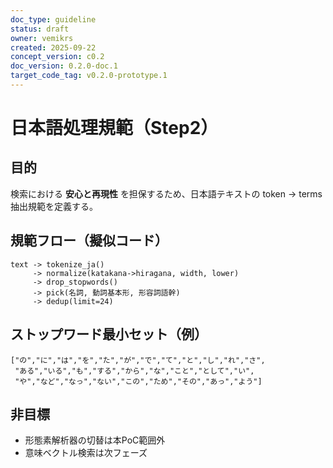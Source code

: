 ```yaml
---
doc_type: guideline
status: draft
owner: vemikrs
created: 2025-09-22
concept_version: c0.2
doc_version: 0.2.0-doc.1
target_code_tag: v0.2.0-prototype.1
---
```


# 日本語処理規範（Step2）

## 目的
検索における **安心と再現性** を担保するため、日本語テキストの token → terms 抽出規範を定義する。

## 規範フロー（擬似コード）

```
text -> tokenize_ja()
     -> normalize(katakana->hiragana, width, lower)
     -> drop_stopwords()
     -> pick(名詞, 動詞基本形, 形容詞語幹)
     -> dedup(limit=24)
```

## ストップワード最小セット（例）
```
["の","に","は","を","た","が","で","て","と","し","れ","さ",
 "ある","いる","も","する","から","な","こと","として","い",
 "や","など","なっ","ない","この","ため","その","あっ","よう"]
```

## 非目標
- 形態素解析器の切替は本PoC範囲外
- 意味ベクトル検索は次フェーズ
